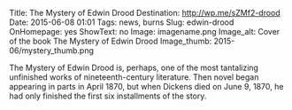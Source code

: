 Title: The Mystery of Edwin Drood
Destination: http://wp.me/sZMf2-drood
Date: 2015-06-08 01:01 
Tags: news, burns
Slug: edwin-drood
OnHomepage: yes
ShowText: no
Image: imagename.png
Image_alt: Cover of the book The Mystery of Edwin Drood 
Image_thumb: 2015-06/mystery_thumb.png

The Mystery of Edwin Drood is, perhaps, one of the most tantalizing unfinished works of nineteenth-century literature. Then novel began appearing in parts in April 1870, but when Dickens died on June 9, 1870, he had only finished the first six installments of the story.
